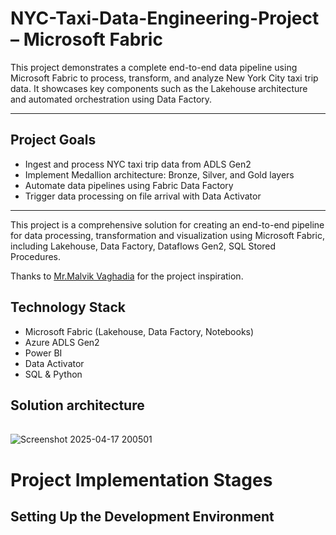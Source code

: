 # NYC-Taxi-Data-Engineering-Project – Microsoft Fabric

This project demonstrates a complete end-to-end data pipeline using Microsoft Fabric to process, transform, and analyze New York City taxi trip data. It showcases key components such as the Lakehouse architecture and automated orchestration using Data Factory.

---

## Project Goals

- Ingest and process NYC taxi trip data from ADLS Gen2
- Implement Medallion architecture: Bronze, Silver, and Gold layers
- Automate data pipelines using Fabric Data Factory
- Trigger data processing on file arrival with Data Activator

---

This project is a comprehensive solution for creating an end-to-end pipeline for data processing, transformation and visualization using Microsoft Fabric, including Lakehouse, Data Factory, Dataflows Gen2, SQL Stored Procedures.

Thanks to [Mr.Malvik Vaghadia](udemy.com/course/microsoft-fabric-the-ultimate-guide) for the project inspiration.

## Technology Stack
- Microsoft Fabric (Lakehouse, Data Factory, Notebooks)
- Azure ADLS Gen2
- Power BI
- Data Activator
- SQL & Python

## Solution architecture
| |
| ----------- |
![Screenshot 2025-04-17 200501](https://github.com/user-attachments/assets/4980564a-d22a-4083-8588-a0620eb10855)

# Project Implementation Stages 

## Setting Up the Development Environment





